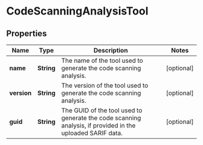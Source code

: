 

# CodeScanningAnalysisTool


## Properties

| Name | Type | Description | Notes |
|------------ | ------------- | ------------- | -------------|
|**name** | **String** | The name of the tool used to generate the code scanning analysis. |  [optional] |
|**version** | **String** | The version of the tool used to generate the code scanning analysis. |  [optional] |
|**guid** | **String** | The GUID of the tool used to generate the code scanning analysis, if provided in the uploaded SARIF data. |  [optional] |



